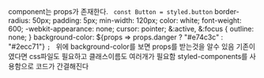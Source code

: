 component는 props가 존재한다.
`
const Button = styled.button`
  border-radius: 50px;
  padding: 5px;
  min-width: 120px;
  color: white;
  font-weight: 600;
  -webkit-appearance: none;
  cursor: pointer;
  &:active,
  &:focus {
    outline: none;
  }
  background-color: ${props => props.danger ? "#e74c3c" : "#2ecc71"}
`;
`
위에 background-color를 보면 props를 받는것을 알수 있음
기존이였다면 css파일도 필요하고 클래스이름도 여러개가 필요함 styled-components를 사용함으로 코드가 간결해진다
